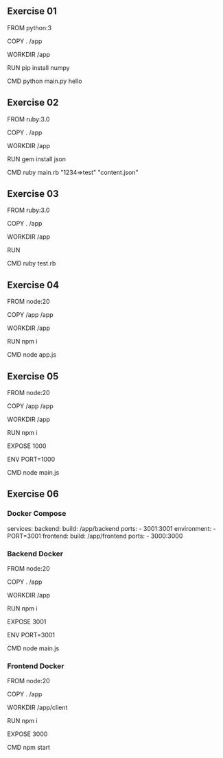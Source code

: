 ## Exercise 01

FROM python:3

COPY . /app

WORKDIR /app


RUN pip install numpy

CMD python main.py hello

## Exercise 02

FROM ruby:3.0

COPY . /app

WORKDIR /app

RUN gem install json

CMD ruby main.rb "1234=>test" "content.json"

## Exercise 03

FROM ruby:3.0

COPY . /app

WORKDIR /app

RUN 

CMD ruby test.rb

## Exercise 04

FROM node:20

COPY /app /app

WORKDIR /app

RUN npm i 

CMD node app.js

## Exercise 05

FROM node:20

COPY /app /app

WORKDIR /app

RUN npm i 

EXPOSE 1000

ENV PORT=1000

CMD node main.js

## Exercise 06

### Docker Compose
services:
  backend:
    build: /app/backend
    ports:
      - 3001:3001
    environment:
      - PORT=3001
  frontend:
    build: /app/frontend
    ports:
      - 3000:3000

### Backend Docker
FROM node:20

COPY . /app

WORKDIR /app

RUN npm i 

EXPOSE 3001

ENV PORT=3001

CMD node main.js

### Frontend Docker
FROM node:20

COPY . /app

WORKDIR /app/client

RUN npm i 

EXPOSE 3000

CMD npm start